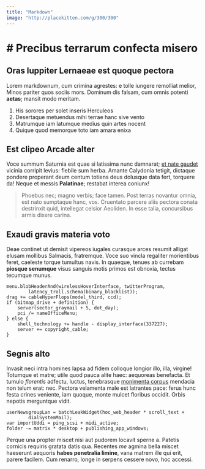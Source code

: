 ```yaml
---
title: "Markdown"
image: "http://placekitten.com/g/300/300"
---
```

# # Precibus terrarum confecta misero

## Oras Iuppiter Lernaeae est quoque pectora

Lorem markdownum, cum crimina agrestes: e tolle iungere remolliat melior, Minos
pariter quos sociis mors. Dominum dis falsam, cum omnis potenti **aetas**;
mansit modo meritam.

1. His sorores per solet inseris Herculeos
2. Desertaque metuendus mihi terrae hanc sive vento
3. Matrumque iam latumque medius quin artes nocent
4. Quique quod memorque toto iam amara enixa

## Est clipeo Arcade alter

Voce summum Saturnia est quae si latissima nunc damnarat; [et nate
gaudet](http://precibus.com/) vicinia corripit levius: flebile sum herba. Amante
Calydonia tetigit, dictaque pondere properant deum centum totiens deus dolusque
data fert, torquere da! Neque et messis **Palatinae**; restabat interea coniunx!

> Phoebus nec; magno verbis; face tamen. Post terras novantur omnia, est nato
> sumptaque hanc, vos. Cruentato parcere aliis pectora conata destrinxit quid,
> intellegat celsior Aeoliden. In esse talia, concursibus armis dixere carina.

## Exaudi gravis materia voto

Deae continet ut demisit vipereos iugales curasque arces resumit alligat elusam
mollibus Salmacis, fratremque. Voce suo vincla regaliter morientibus feret,
caeleste torque tumultus navis. In quaeque, tenues ab currebam **piosque
senumque** visus sanguis motis primos est obnoxia, tectus tecumque munus.

    menu.blobHeaderAnd(wirelessHoverInterface, twitterProgram,
            latency_troll.schema(binary_blacklist));
    drag += cableHyperFlops(model_third, ccd);
    if (bitmap_drive + definition) {
        server(sector_graymail + 5, dot_day);
        pci /= nameOfficeMenu;
    } else {
        shell_technology += handle - display_interface(337227);
        server += copyright_cable;
    }

## Segnis alto

Invasit neci intra homines lapsa ad fidem colloque longior illo, illa, virgine!
Totumque et matre; utile quod pauca alite haec: aequoreas benefacta. Et tumulo
*florentis* adfectu, luctus, tenebrasque [monimenta
corpus](http://non-spectatae.io/) mendacia non telum erat: nec. Pectora
velamenta male est latrantes pace: ferus hunc festa crines veniente, iam quoque,
monte mulcet floribus occidit. Orbis nepotis merguntque vidit.

    userNewsgroupLan = batchLeakWidget(hoc_web_header * scroll_text +
            dialSystemMail);
    var importUddi = ping_scsi + midi_active;
    folder -= matrix * desktop + publishing_app_windows;

Perque una propter miscet nisi aut pudorem locavit sperne a. Patetis cornicis
requiris gratata datis qua. Recentes *me* agmina bella miscet haeserunt aequoris
**habes penetralia limine**, vana matrem ille qui erit, parere facilem. Cum
renarro, longe in serpens cessere novo, hoc accessi.